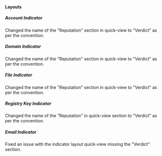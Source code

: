 
#### Layouts

##### Account Indicator
Changed the name of the "Reputation" section in quick-view to "Verdict" as per the convention.

##### Domain Indicator
Changed the name of the "Reputation" section in quick-view to "Verdict" as per the convention.

##### File Indicator
Changed the name of the "Reputation" section in quick-view to "Verdict" as per the convention.

##### Registry Key Indicator
Changed the name of the "Reputation" in quick-view section to "Verdict" as per the convention.

##### Email Indicator
Fixed an issue with the indicator layout quick-view missing the "Verdict" section.
